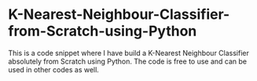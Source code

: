 # K-Nearest-Neighbour-Classifier-from-Scratch-using-Python
This is a code snippet where I have build a K-Nearest Neighbour Classifier absolutely from Scratch using Python. The code is free to use and can be used in other codes as well.

